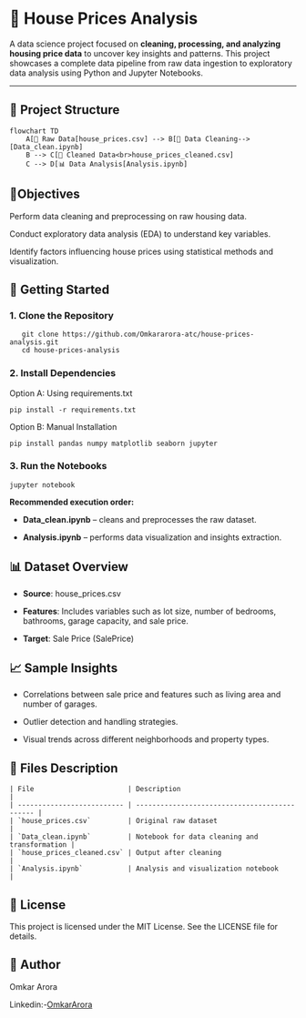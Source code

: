 # 🏡 House Prices Analysis

A data science project focused on **cleaning, processing, and analyzing housing price data** to uncover key insights and patterns. This project showcases a complete data pipeline from raw data ingestion to exploratory data analysis using Python and Jupyter Notebooks.

---

## 📁 Project Structure

```mermaid
flowchart TD
    A[📄 Raw Data[house_prices.csv] --> B[🧹 Data Cleaning-->[Data_clean.ipynb]
    B --> C[📄 Cleaned Data<br>house_prices_cleaned.csv]
    C --> D[📊 Data Analysis[Analysis.ipynb]
```
## 📌Objectives
Perform data cleaning and preprocessing on raw housing data.

Conduct exploratory data analysis (EDA) to understand key variables.

Identify factors influencing house prices using statistical methods and visualization.

## 🚀 Getting Started
### 1. Clone the Repository
```
   git clone https://github.com/Omkararora-atc/house-prices-analysis.git
   cd house-prices-analysis
```
### 2. Install Dependencies
Option A: Using requirements.txt
```
pip install -r requirements.txt
```
Option B: Manual Installation
```
pip install pandas numpy matplotlib seaborn jupyter
```
### 3. Run the Notebooks
```
jupyter notebook
```
**Recommended execution order:**

* **Data_clean.ipynb** – cleans and preprocesses the raw dataset.

* **Analysis.ipynb** – performs data visualization and insights extraction.

## 📊 Dataset Overview
* **Source**: house_prices.csv

* **Features**: Includes variables such as lot size, number of bedrooms, bathrooms, garage capacity, and sale price.

* **Target**: Sale Price (SalePrice)

## 📈 Sample Insights

* Correlations between sale price and features such as living area and number of garages.

* Outlier detection and handling strategies.

* Visual trends across different neighborhoods and property types.

## 📄 Files Description

```
| File                       | Description                                   |
| -------------------------- | --------------------------------------------- |
| `house_prices.csv`         | Original raw dataset                          |
| `Data_clean.ipynb`         | Notebook for data cleaning and transformation |
| `house_prices_cleaned.csv` | Output after cleaning                         |
| `Analysis.ipynb`           | Analysis and visualization notebook           |
```
## 📜 License
This project is licensed under the MIT License. See the LICENSE file for details.

## 👤 Author
Omkar Arora

Linkedin:-[OmkarArora](https://www.linkedin.com/in/omkar-arora-7397b9339/)